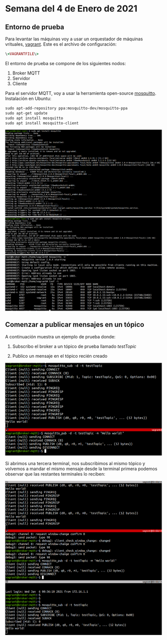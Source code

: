 Semana del 4 de Enero de 2021
=============================

## Entorno de prueba

Para levantar las máquinas voy a usar un orquestador de máquinas vrituales, [vagrant](https://www.vagrantup.com/). Este es el archivo de configuración:

```ruby
\<VAGRANTFILE\>
```

El entorno de prueba se compone de los siguientes nodos:

1. Broker MQTT
2. Servidor
3. Cliente

Para el servidor MQTT, voy a usar la herramienta open-source [mosquitto](https://mosquitto.org/). Instalación en Ubuntu:

```
sudo apt-add-repository ppa:mosquitto-dev/mosquitto-ppa
sudo apt-get update
sudo apt install mosquitto
sudo apt install mosquitto-client
```

![Instalación de mosquitto](../img/install-mosquitto.png)
![Instalación de mosquitto-clients](../img/install-mosquitto-clients.png)
![Version de mosquitto](../img/mosquitto-v.png)

## Comenzar a publicar mensajes en un tópico

A continuación muestra un ejemplo de prueba donde:

1. Subscribo el broker a un tópico de prueba llamado *testTopic*

2. Publico un mensaje en el tópico recién creado

![Subscripción y publicación de mensaje a un tópico](../img/mosquitto_sub_pub.png)

Si abrimos una tercera terminal, nos subscribimos al mismo tópico y volvemos a mandar el mismo mensaje desde la terminal primera podemos observar que las restantes terminales lo reciben:

![Envío de mensaje a múltiles terminales](../img/multiple-connections.png)